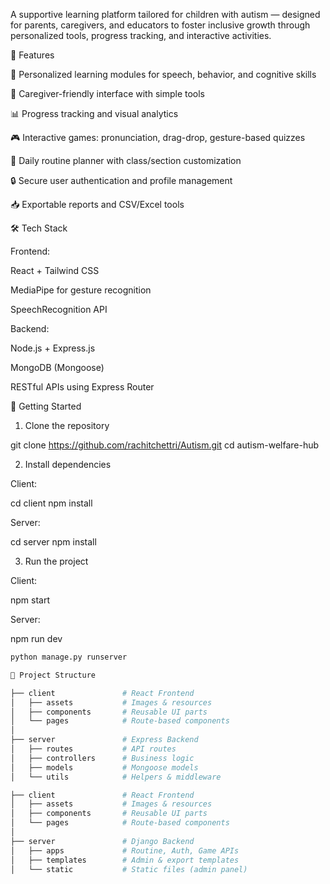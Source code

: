 A supportive learning platform tailored for children with autism — designed for parents, caregivers, and educators to foster inclusive growth through personalized tools, progress tracking, and interactive activities.

🌟 Features

🧠 Personalized learning modules for speech, behavior, and cognitive skills

💬 Caregiver-friendly interface with simple tools

📊 Progress tracking and visual analytics

🎮 Interactive games: pronunciation, drag-drop, gesture-based quizzes

📅 Daily routine planner with class/section customization

🔒 Secure user authentication and profile management

📥 Exportable reports and CSV/Excel tools

🛠 Tech Stack

Frontend:

React + Tailwind CSS

MediaPipe for gesture recognition

SpeechRecognition API

Backend:

Node.js + Express.js

MongoDB (Mongoose)

RESTful APIs using Express Router

🚀 Getting Started

1. Clone the repository

git clone https://github.com/rachitchettri/Autism.git
cd autism-welfare-hub

2. Install dependencies

Client:

cd client
npm install

Server:

cd server
npm install

3. Run the project

Client:

npm start

Server:

npm run dev
```bash
python manage.py runserver

📁 Project Structure

├── client               # React Frontend
│   ├── assets           # Images & resources
│   ├── components       # Reusable UI parts
│   └── pages            # Route-based components
│
├── server               # Express Backend
│   ├── routes           # API routes
│   ├── controllers      # Business logic
│   ├── models           # Mongoose models
│   └── utils            # Helpers & middleware

├── client               # React Frontend
│   ├── assets           # Images & resources
│   ├── components       # Reusable UI parts
│   └── pages            # Route-based components
│
├── server               # Django Backend
│   ├── apps             # Routine, Auth, Game APIs
│   ├── templates        # Admin & export templates
│   └── static           # Static files (admin panel)
